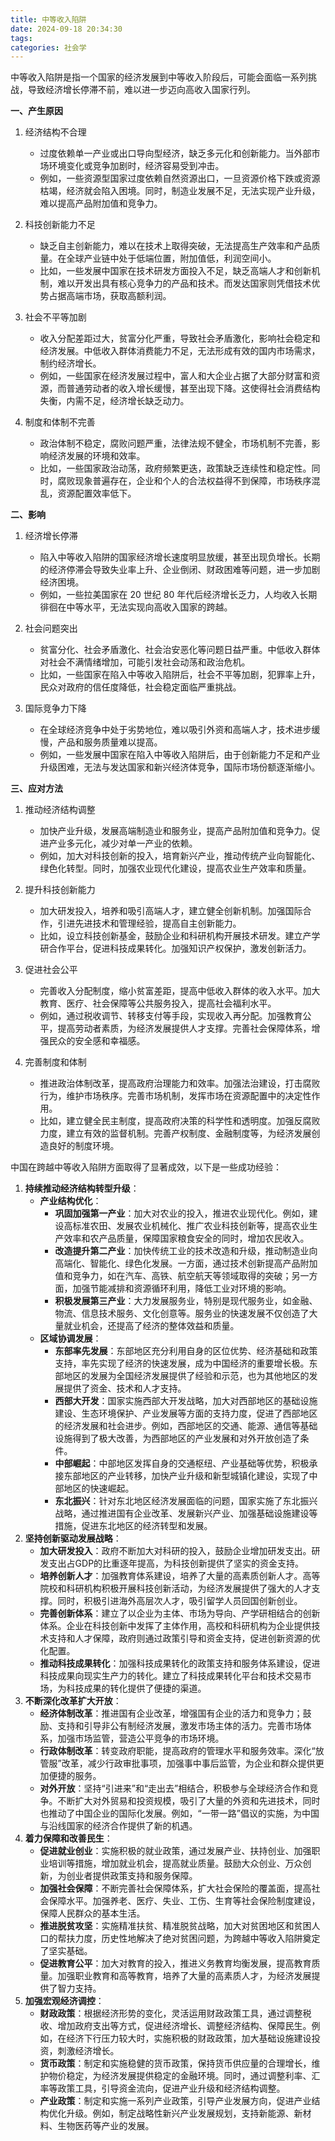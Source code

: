 ```yaml
---
title: 中等收入陷阱
date: 2024-09-18 20:34:30
tags:
categories: 社会学
---
```

中等收入陷阱是指一个国家的经济发展到中等收入阶段后，可能会面临一系列挑战，导致经济增长停滞不前，难以进一步迈向高收入国家行列。

<!-- more -->

**一、产生原因**

1. 经济结构不合理
   - 过度依赖单一产业或出口导向型经济，缺乏多元化和创新能力。当外部市场环境变化或竞争加剧时，经济容易受到冲击。
   - 例如，一些资源型国家过度依赖自然资源出口，一旦资源价格下跌或资源枯竭，经济就会陷入困境。同时，制造业发展不足，无法实现产业升级，难以提高产品附加值和竞争力。

2. 科技创新能力不足
   - 缺乏自主创新能力，难以在技术上取得突破，无法提高生产效率和产品质量。在全球产业链中处于低端位置，附加值低，利润空间小。
   - 比如，一些发展中国家在技术研发方面投入不足，缺乏高端人才和创新机制，难以开发出具有核心竞争力的产品和技术。而发达国家则凭借技术优势占据高端市场，获取高额利润。

3. 社会不平等加剧
   - 收入分配差距过大，贫富分化严重，导致社会矛盾激化，影响社会稳定和经济发展。中低收入群体消费能力不足，无法形成有效的国内市场需求，制约经济增长。
   - 例如，一些国家在经济发展过程中，富人和大企业占据了大部分财富和资源，而普通劳动者的收入增长缓慢，甚至出现下降。这使得社会消费结构失衡，内需不足，经济增长缺乏动力。

4. 制度和体制不完善
   - 政治体制不稳定，腐败问题严重，法律法规不健全，市场机制不完善，影响经济发展的环境和效率。
   - 比如，一些国家政治动荡，政府频繁更迭，政策缺乏连续性和稳定性。同时，腐败现象普遍存在，企业和个人的合法权益得不到保障，市场秩序混乱，资源配置效率低下。

**二、影响**

1. 经济增长停滞
   - 陷入中等收入陷阱的国家经济增长速度明显放缓，甚至出现负增长。长期的经济停滞会导致失业率上升、企业倒闭、财政困难等问题，进一步加剧经济困境。
   - 例如，一些拉美国家在 20 世纪 80 年代后经济增长乏力，人均收入长期徘徊在中等水平，无法实现向高收入国家的跨越。

2. 社会问题突出
   - 贫富分化、社会矛盾激化、社会治安恶化等问题日益严重。中低收入群体对社会不满情绪增加，可能引发社会动荡和政治危机。
   - 比如，一些国家在陷入中等收入陷阱后，社会不平等加剧，犯罪率上升，民众对政府的信任度降低，社会稳定面临严重挑战。

3. 国际竞争力下降
   - 在全球经济竞争中处于劣势地位，难以吸引外资和高端人才，技术进步缓慢，产品和服务质量难以提高。
   - 例如，一些发展中国家在陷入中等收入陷阱后，由于创新能力不足和产业升级困难，无法与发达国家和新兴经济体竞争，国际市场份额逐渐缩小。

**三、应对方法**

1. 推动经济结构调整
   - 加快产业升级，发展高端制造业和服务业，提高产品附加值和竞争力。促进产业多元化，减少对单一产业的依赖。
   - 例如，加大对科技创新的投入，培育新兴产业，推动传统产业向智能化、绿色化转型。同时，加强农业现代化建设，提高农业生产效率和质量。

2. 提升科技创新能力
   - 加大研发投入，培养和吸引高端人才，建立健全创新机制。加强国际合作，引进先进技术和管理经验，提高自主创新能力。
   - 比如，设立科技创新基金，鼓励企业和科研机构开展技术研发。建立产学研合作平台，促进科技成果转化。加强知识产权保护，激发创新活力。

3. 促进社会公平
   - 完善收入分配制度，缩小贫富差距，提高中低收入群体的收入水平。加大教育、医疗、社会保障等公共服务投入，提高社会福利水平。
   - 例如，通过税收调节、转移支付等手段，实现收入再分配。加强教育公平，提高劳动者素质，为经济发展提供人才支撑。完善社会保障体系，增强民众的安全感和幸福感。

4. 完善制度和体制
   - 推进政治体制改革，提高政府治理能力和效率。加强法治建设，打击腐败行为，维护市场秩序。完善市场机制，发挥市场在资源配置中的决定性作用。
   - 比如，建立健全民主制度，提高政府决策的科学性和透明度。加强反腐败力度，建立有效的监督机制。完善产权制度、金融制度等，为经济发展创造良好的制度环境。

中国在跨越中等收入陷阱方面取得了显著成效，以下是一些成功经验：
1. **持续推动经济结构转型升级**：
    - **产业结构优化**：
      - **巩固加强第一产业**：加大对农业的投入，推进农业现代化。例如，建设高标准农田、发展农业机械化、推广农业科技创新等，提高农业生产效率和农产品质量，保障国家粮食安全的同时，增加农民收入。
      - **改造提升第二产业**：加快传统工业的技术改造和升级，推动制造业向高端化、智能化、绿色化发展。一方面，通过技术创新提高产品附加值和竞争力，如在汽车、高铁、航空航天等领域取得的突破；另一方面，加强节能减排和资源循环利用，降低工业对环境的影响。
      - **积极发展第三产业**：大力发展服务业，特别是现代服务业，如金融、物流、信息技术服务、文化创意等。服务业的快速发展不仅创造了大量就业机会，还提高了经济的整体效益和质量。
    - **区域协调发展**：
      - **东部率先发展**：东部地区充分利用自身的区位优势、经济基础和政策支持，率先实现了经济的快速发展，成为中国经济的重要增长极。东部地区的发展为全国经济发展提供了经验和示范，也为其他地区的发展提供了资金、技术和人才支持。
      - **西部大开发**：国家实施西部大开发战略，加大对西部地区的基础设施建设、生态环境保护、产业发展等方面的支持力度，促进了西部地区的经济发展和社会进步。例如，西部地区的交通、能源、通信等基础设施得到了极大改善，为西部地区的产业发展和对外开放创造了条件。
      - **中部崛起**：中部地区发挥自身的交通枢纽、产业基础等优势，积极承接东部地区的产业转移，加快产业升级和新型城镇化建设，实现了中部地区的快速崛起。
      - **东北振兴**：针对东北地区经济发展面临的问题，国家实施了东北振兴战略，通过推进国有企业改革、发展新兴产业、加强基础设施建设等措施，促进东北地区的经济转型和发展。
2. **坚持创新驱动发展战略**：
    - **加大研发投入**：政府不断加大对科研的投入，鼓励企业增加研发支出。研发支出占GDP的比重逐年提高，为科技创新提供了坚实的资金支持。
    - **培养创新人才**：加强教育体系建设，培养了大量的高素质创新人才。高等院校和科研机构积极开展科技创新活动，为经济发展提供了强大的人才支撑。同时，积极引进海外高层次人才，吸引留学人员回国创新创业。
    - **完善创新体系**：建立了以企业为主体、市场为导向、产学研相结合的创新体系。企业在科技创新中发挥了主体作用，高校和科研机构为企业提供技术支持和人才保障，政府则通过政策引导和资金支持，促进创新资源的优化配置。
    - **推动科技成果转化**：加强科技成果转化的政策支持和服务体系建设，促进科技成果向现实生产力的转化。建立了科技成果转化平台和技术交易市场，为科技成果的转化提供了便捷的渠道。
3. **不断深化改革扩大开放**：
    - **经济体制改革**：推进国有企业改革，增强国有企业的活力和竞争力；鼓励、支持和引导非公有制经济发展，激发市场主体的活力。完善市场体系，加强市场监管，营造公平竞争的市场环境。
    - **行政体制改革**：转变政府职能，提高政府的管理水平和服务效率。深化“放管服”改革，减少行政审批事项，加强事中事后监管，为企业和群众提供更加便捷的服务。
    - **对外开放**：坚持“引进来”和“走出去”相结合，积极参与全球经济合作和竞争。不断扩大对外贸易和投资规模，吸引了大量的外资和先进技术，同时也推动了中国企业的国际化发展。例如，“一带一路”倡议的实施，为中国与沿线国家的经济合作提供了新的机遇。
4. **着力保障和改善民生**：
    - **促进就业创业**：实施积极的就业政策，通过发展产业、扶持创业、加强职业培训等措施，增加就业机会，提高就业质量。鼓励大众创业、万众创新，为创业者提供政策支持和服务保障。
    - **加强社会保障**：不断完善社会保障体系，扩大社会保险的覆盖面，提高社会保障水平。加强养老、医疗、失业、工伤、生育等社会保险制度建设，保障人民群众的基本生活。
    - **推进脱贫攻坚**：实施精准扶贫、精准脱贫战略，加大对贫困地区和贫困人口的帮扶力度，历史性地解决了绝对贫困问题，为跨越中等收入陷阱奠定了坚实基础。
    - **促进教育公平**：加大对教育的投入，推进义务教育均衡发展，提高教育质量。加强职业教育和高等教育，培养了大量的高素质人才，为经济发展提供了智力支持。
5. **加强宏观经济调控**：
    - **财政政策**：根据经济形势的变化，灵活运用财政政策工具，通过调整税收、增加政府支出等方式，促进经济增长、调整经济结构、保障民生。例如，在经济下行压力较大时，实施积极的财政政策，加大基础设施建设投资，刺激经济增长。
    - **货币政策**：制定和实施稳健的货币政策，保持货币供应量的合理增长，维护物价稳定，为经济发展提供稳定的金融环境。同时，通过调整利率、汇率等政策工具，引导资金流向，促进产业升级和经济结构调整。
    - **产业政策**：制定和实施一系列产业政策，引导产业发展方向，促进产业结构优化升级。例如，制定战略性新兴产业发展规划，支持新能源、新材料、生物医药等产业的发展。
